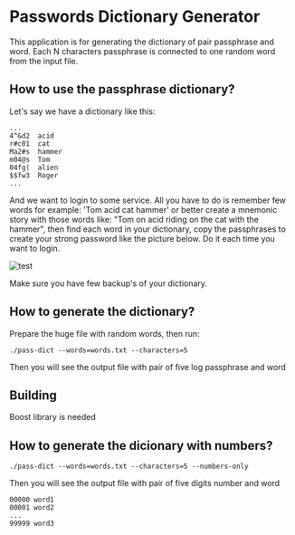 # Passwords Dictionary Generator

This application is for generating the dictionary of pair passphrase and word. Each N characters passphrase is connected to one random word from the input file. 

## How to use the passphrase dictionary?

Let's say we have a dictionary like this:

```
...
4^&d2  acid
r#c01  cat
Ma2#s  hammer
m04@s  Tom
04fg(  alien
$$fw3  Roger
...
```

And we want to login to some service. All you have to do is remember few words for example: 'Tom acid cat hammer' or better create a mnemonic story with those words like: "Tom on acid riding on the cat with the hammer", then find each word in your dictionary, copy the passphrases to create your strong password like the picture below. Do it each time you want to login.

![test](../master/doc/pass.png)

Make sure you have few backup's of your dictionary.

## How to generate the dictionary?

Prepare the huge file with random words, then run:

```
./pass-dict --words=words.txt --characters=5
```

Then you will see the output file with pair of five log passphrase and word


## Building

Boost library is needed


## How to generate the dicionary with numbers?

```
./pass-dict --words=words.txt --characters=5 --numbers-only
```

Then you will see the output file with pair of five digits number and word

```
00000 word1
00001 word2
...
99999 word3
```



